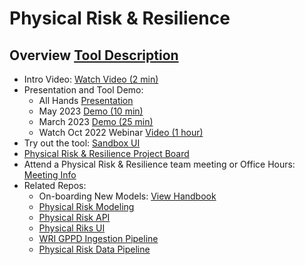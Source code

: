 # Physical Risk & Resilience

## Overview [Tool Description](https://osclimateorg.sharepoint.com/:w:/g/EfOnEcB0mcFCv2Plxeziy8kBUkCRrS6hug630E8S9wjipA?e=qkT1Gr)
   - Intro Video: [Watch Video (2 min)](https://youtu.be/RdRouKhWE90)
   - Presentation and Tool Demo: 
      - All Hands [Presentation](https://osclimateorg.sharepoint.com/:b:/g/EeRa5XfDdClMvPBxjQ4t24gB4WQLmSZk2eDmcTU2In0wlA?e=Y88BWC)
      - May 2023 [Demo (10 min)](https://vimeo.com/824250039?share=copy)
      - March 2023 [Demo (25 min)](https://vimeo.com/809962893)
      - Watch Oct 2022 Webinar [Video (1 hour)](https://vimeo.com/760475042)
   - Try out the tool: [Sandbox UI](http://physrisk-ui-latest-sandbox.apps.odh-cl1.apps.os-climate.org/)
   - [Physical Risk & Resilience Project Board](https://github.com/orgs/os-climate/projects/6)
   - Attend a Physical Risk & Resilience team meeting or Office Hours: [Meeting Info](https://github.com/os-climate/OS-Climate-Community-Hub/blob/main/MEETING_LIST.md#note)
   - Related Repos:
     - On-boarding New Models: [View Handbook](https://github.com/os-climate/physrisk/blob/main/docs/handbook/onboarding.rst)
     - [Physical Risk Modeling](https://github.com/os-climate/physrisk)
     - [Physical Risk API](https://github.com/os-climate/physrisk-api)
     - [Physical Riks UI](https://github.com/os-climate/physrisk-ui)
     - [WRI GPPD Ingestion Pipeline](https://github.com/os-climate/wri-gppd-ingestion-pipeline)
     - [Physical Risk Data Pipeline](https://github.com/os-climate/physical_risk_data_pipeline)
